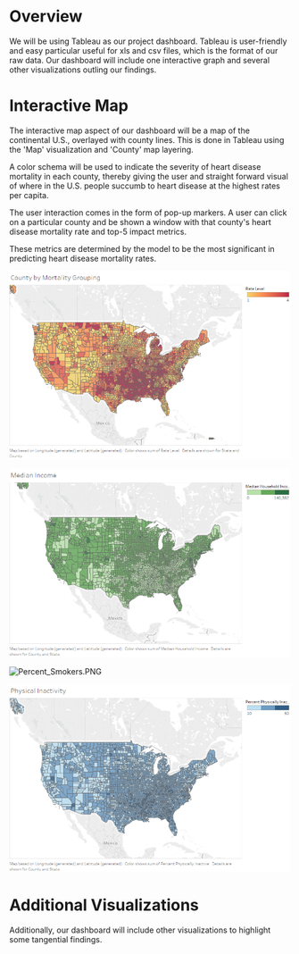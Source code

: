 # Overview
We will be using Tableau as our project dashboard. Tableau is user-friendly and easy particular useful for xls and csv files, which is the format of our raw data. Our dashboard will include one interactive graph and several other visualizations outling our findings.


# Interactive Map
The interactive map aspect of our dashboard will be a map of the continental U.S., overlayed with county lines. This is done in Tableau using the 'Map' visualization and 'County' map layering. 

A color schema will be used to indicate the severity of heart disease mortality in each county, thereby giving the user and straight forward visual of where in the U.S. people succumb to heart disease at the highest rates per capita.

The user interaction comes in the form of pop-up markers. A user can click on a particular county and be shown a window with that county's heart disease mortality rate and top-5 impact metrics.

These metrics are determined by the model to be the most significant in predicting heart disease mortality rates.

![Mortality.png](Mortality.PNG)

![Median_Household_Income.PNG](Median_Household_Income.PNG)

![Percent_Smokers.PNG](Percent_Smoker.PNG)

![Physical_Inactivity.PNG](Physical_Inactivity.PNG)



# Additional Visualizations

Additionally, our dashboard will include other visualizations to highlight some tangential findings.